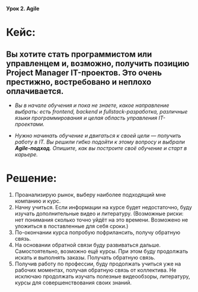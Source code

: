 **Урок 2. Agile**

# Кейс:

## Вы хотите стать программистом или управленцем и, возможно, получить позицию Project Manager IT-проектов. Это очень престижно, востребовано и неплохо оплачивается.

* *Вы в начале обучения и пока не знаете, какое направление выбрать: есть frontend, backend и fullstack-разработка, различные языки программирования и целая область управления IT-проектами.*

* *Нужно начинать обучение и двигаться к своей цели — получить работу в IT. Вы решили гибко подойти к этому вопросу и выбрали **Agile-подход**. Опишите, как вы построите своё обучение и старт в карьере.*

# Решение:

1.	Проанализирую рынок, выберу наиболее подходящий мне компанию и курс.
2.	Начну учиться. Если информации на курсе будет недостаточно, буду изучать дополнительные видео и литературу. (Возможные риски: нет понимания сколько точно уйдёт на это времени. Возможено не уложиться в поставленные для себя сроки.)
3.	По-окончании курса попробую пофрилансить, получу обратную связь.
4.	На основании обратной связи буду развиваться дальше. Самостоятельно, возможно ещё курсы. При этом буду продолжать искать и выполнять заказы. Получать обратную связь.
5.	Получив работу по профессии, буду продолжать учиться уже на рабочих моментах, получая обратную связь от коллектива. Не исключаю продолжать изучать полезные видеообзоры, литературу, курсы для совершенствования своих знаний.
